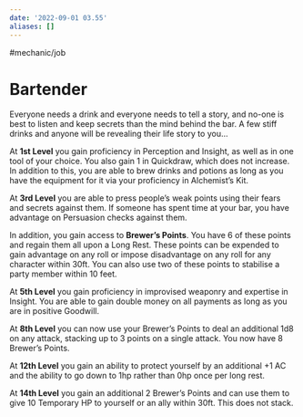 ```yaml
---
date: '2022-09-01 03.55'
aliases: []
---
```

#mechanic/job 
# Bartender

Everyone needs a drink and everyone needs to tell a story, and no-one is best to listen and keep secrets than the mind behind the bar. A few stiff drinks and anyone will be revealing their life story to you…

At **1st Level** you gain proficiency in Perception and Insight, as well as in one tool of your choice. You also gain 1 in Quickdraw, which does not increase. In addition to this, you are able to brew drinks and potions as long as you have the equipment for it via your proficiency in Alchemist’s Kit.

At **3rd Level** you are able to press people’s weak points using their fears and secrets against them. If someone has spent time at your bar, you have advantage on Persuasion checks against them.

In addition, you gain access to **Brewer’s Points**. You have 6 of these points and regain them all upon a Long Rest. These points can be expended to gain advantage on any roll or impose disadvantage on any roll for any character within 30ft. You can also use two of these points to stabilise a party member within 10 feet.

At **5th Level** you gain proficiency in improvised weaponry and expertise in Insight. You are able to gain double money on all payments as long as you are in positive Goodwill.

At **8th Level** you can now use your Brewer’s Points to deal an additional 1d8 on any attack, stacking up to 3 points on a single attack. You now have 8 Brewer’s Points.

At **12th Level** you gain an ability to protect yourself by an additional +1 AC and the ability to go down to 1hp rather than 0hp once per long rest.

At **14th Level** you gain an additional 2 Brewer’s Points and can use them to give 10 Temporary HP to yourself or an ally within 30ft. This does not stack.
